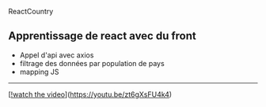 ReactCountry
## Apprentissage de react avec du front
- Appel d'api avec axios
- filtrage des données par population de pays
- mapping JS

------------------------------------

[[!watch the video](https://j.gifs.com/x6lj19.gif)](https://youtu.be/zt6gXsFU4k4)

